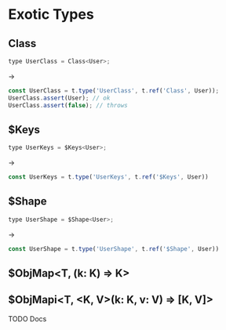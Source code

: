 # Exotic Types


## Class<T>

```js
type UserClass = Class<User>;
```
->
```js
const UserClass = t.type('UserClass', t.ref('Class', User));
UserClass.assert(User); // ok
UserClass.assert(false); // throws
```


## $Keys<T>

```js
type UserKeys = $Keys<User>;
```
->
```js
const UserKeys = t.type('UserKeys', t.ref('$Keys', User))
```

## $Shape<T>

```js
type UserShape = $Shape<User>;
```
->
```js
const UserShape = t.type('UserShape', t.ref('$Shape', User))
```

## $ObjMap<T, <K>(k: K) => K>
## $ObjMapi<T, <K, V>(k: K, v: V) => [K, V]>

TODO Docs

